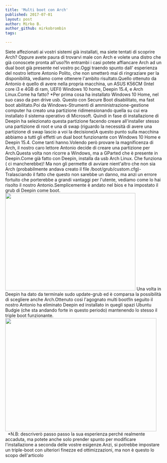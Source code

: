 ```yaml
---
title: 'Multi boot con Arch'
published: 2017-07-01
layout: post
author: Mirko B.
author_github: mirkobrombin
tags:

---
```

Siete affezionati ai vostri sistemi già installati, ma siete tentati di scoprire Arch? Oppure avete paura di trovarvi male con Arch e volete una distro che già conoscete pronta all'uso?In entrambi i casi potete affiancare Arch ad un dual boot già presente nel vostro pc.Oggi traendo spunto dall' esperienza del nostro lettore Antonio Polito, che non smetterò mai di ringraziare per la disponibilità, vediamo come ottenere l'ambito risultato.Quello ottenuto da Antonio è quello di avere nella propria macchina, un ASUS K56CM (Intel core i3 e 4GB di ram,  UEFI) Windows 10 home, Deepin 15.4, e Arch Linux.Come ha fatto? *Per prima cosa ha installato Windows 10 Home, nel suo caso da pen drive usb. Questo con Secure Boot disabilitato, ma fast boot abilitato.Poi da Windows-Strumenti di amministrazione-gestione computer ha creato una partizione ridimensionando quella su cui era installato il sistema operativo di Microsoft.&nbsp;Quindi in fase di installazione di Deepin ha selezionato questa partizione facendo creare all'installer stesso una partizione di root e una di swap (riguardo la necessità di avere una partizione di swap lascio a voi la decisione)A questo punto sulla macchina abbiamo a tutti gli effetti un dual boot funzionante con Windows 10 Home e Deepin 15.4. Come tanti hanno.Volendo però provare la magnificenza di Arch, il nostro caro lettore Antonio decide di creare una partizione per Arch.Questa volta non ricorre a Windows, ma a GParted che è presente in Deepin.Come già fatto con Deepin, installa da usb Arch Linux. Che funziona ( ci mancherebbe)! Ma non gli permette di avviare nient'altro che non sia Arch (probabilmente andava creato il file /boot/grub/custom.cfg)-Tralasciando il fatto che questo non sarebbe un danno, ma anzi un errore fortuito che porterebbe a grandi vantaggi per l'utente, vediamo come lo hai risolto il nostro Antonio.Semplicemente è andato nel bios e ha impostato il grub di Deepin come boot.&nbsp;&nbsp;<img class="wp-image-669 aligncenter" src="https://zambolinux.it/wp-content/uploads/2017/07/photo5875219780519176434-300x225.jpg" alt="" width="415" height="311" />&nbsp;Una volta in Deepin ha dato da terminale sudo update-grub ed è comparsa la possibilità di scegliere anche Arch.Ottenuto così l'agognato multi boot!In seguito il nostro Antonio ha eliminato Deepin ed installato in quegli spazi Ubuntu Budgie (che sta andando forte in questo periodo) mantenendo lo stesso il triple boot funzionante.&nbsp;&nbsp;&nbsp;&nbsp;&nbsp;<img class=" wp-image-670 aligncenter" src="https://zambolinux.it/wp-content/uploads/2017/07/photo5929102125227419888-300x225.jpg" alt="" width="482" height="361" />&nbsp;&nbsp;*N.B: descriverò passo passo la sua esperienza perché realmente accaduta, ma potete anche solo prender spunto per modificare l'installazione a seconda delle vostre esigenze.Anzi, si potrebbe impostare un triple-boot con ulteriori finezze ed ottimizzazioni, ma non è questo lo scopo dell'articolo